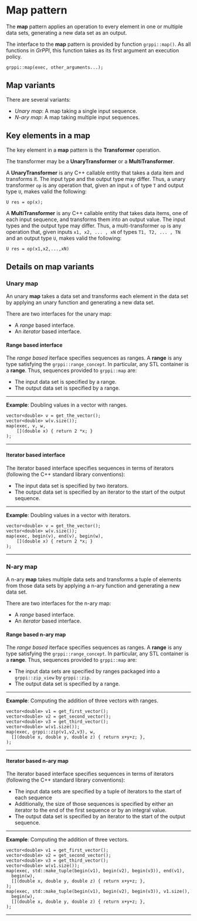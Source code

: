 # Map pattern 

The **map** pattern applies an operation to every element in one or multiple
data sets, generating a new data set as an output.

The interface to the **map** pattern is provided by function `grppi::map()`. As
all functions in *GrPPI*, this function takes as its first argument an execution
policy.

~~~{.cpp}
grppi::map(exec, other_arguments...);
~~~

## Map variants

There are several variants:

* *Unary map*: A map taking a single input sequence.
* *N-ary map*: A map taking multiple input sequences.

## Key elements in a map

The key element in a **map** pattern is the **Transformer** operation. 

The transformer may be a **UnaryTransformer** or a **MultiTransformer**.

A **UnaryTransformer** is any C++ callable entity that takes a data item and
transforms it. The input type and the output type may differ. Thus, a unary
transformer `op` is any operation that, given an input `x` of type `T` and
output type `U`, makes valid the following:

~~~{.cpp}
U res = op(x);
~~~

A **MultiTransformer** is any C++ callable entity that takes data items, one of
each input sequence, and transforms them into an output value. The input types
and the output type may differ. Thus, a multi-transformer `op` is any operation
that, given inputs `x1, x2, ... , xN` of types `T1, T2, ... , TN` and an output
type `U`, makes valid the following:

~~~{.cpp}
U res = op(x1,x2,...,xN)
~~~

## Details on map variants

### Unary map

An unary **map** takes a data set and transforms each element in the data set by
applying an unary function and generating a new data set.

There are two interfaces for the unary map:

  * A *range* based interface.
  * An *iterator* based interface.

#### Range based interface

The *range based* iterface specifies sequences as ranges. A **range** is any type
satisfying the `grppi::range_concept`. In particular, any STL container is
a **range**. Thus, sequences provided to `grppi::map` are:

  * The input data set is specified by a range.
  * The output data set is specified by a range.

---
**Example**: Doubling values in a vector with ranges.
~~~{.cpp}
vector<double> v = get_the_vector();
vector<double> w(v.size());
map(exec, v, w,
    [](double x) { return 2 *x; }
);
~~~
---

#### Iterator based interface

The iterator based interface specifies sequences in terms of iterators
(following the C++ standard library conventions):

  * The input data set is specified by two iterators.
  * The output data set is specified by an iterator to the start of the output sequence.

---
**Example**: Doubling values in a vector with iterators.
~~~{.cpp}
vector<double> v = get_the_vector();
vector<double> w(v.size());
map(exec, begin(v), end(v), begin(w),
    [](double x) { return 2 *x; }
);
~~~
---


### N-ary map

A n-ary **map** takes multiple data sets and transforms a tuple of elements from
those data sets by applying a n-ary function and generating a new data set.

There are two interfaces for the n-ary map:

  * A *range* based interface.
  * An *iterator* based interface.

#### Range based n-ary map

The *range based* iterface specifies sequences as ranges. A **range** is any type
satisfying the `grppi::range_concept`. In particular, any STL container is
a **range**. Thus, sequences provided to `grppi::map` are:

  * The input data sets are specified by ranges packaged into a `grppi::zip_view` by `grppi::zip`.
  * The output data set is specified by a range.

---
**Example**: Computing the addition of three vectors with ranges.
~~~{.cpp}
vector<double> v1 = get_first_vector();
vector<double> v2 = get_second_vector();
vector<double> v3 = get_third_vector();
vector<double> w(v1.size());
map(exec, grppi::zip(v1,v2,v3), w,
  [](double x, double y, double z) { return x+y+z; },
);
~~~
---
#### Iterator based n-ary map

The iterator based interface specifies sequences in terms of iterators
(following the C++ standard library conventions):

  * The input data sets are specified by a tuple of iterators to the start
    of each sequence
  * Additionally, the size of those sequences is specified by either an
    iterator to the end of the first sequence or by an integral value.
  * The output data set is specified by an iterator to the start of the output
    sequence.

---
**Example**: Computing the addition of three vectors.
~~~{.cpp}
vector<double> v1 = get_first_vector();
vector<double> v2 = get_second_vector();
vector<double> v3 = get_third_vector();
vector<double> w(v1.size());
map(exec, std::make_tuple(begin(v1), begin(v2), begin(v3)), end(v1),
  begin(w),
  [](double x, double y, double z) { return x+y+z; },
);
map(exec, std::make_tuple(begin(v1), begin(v2), begin(v3)), v1.size(),
  begin(w),
  [](double x, double y, double z) { return x+y+z; },
);
~~~
---
